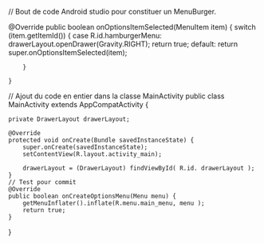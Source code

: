 // Bout de code Android studio pour constituer un MenuBurger.

@Override
    public boolean onOptionsItemSelected(MenuItem item) {
        switch (item.getItemId()) {
            case R.id.hamburgerMenu:
                drawerLayout.openDrawer(Gravity.RIGHT);
                return true;
                default:
                    return super.onOptionsItemSelected(item);

        }

    } 
// Ajout du code en entier dans la classe MainActivity
public class MainActivity extends AppCompatActivity {

    private DrawerLayout drawerLayout;

    @Override
    protected void onCreate(Bundle savedInstanceState) {
        super.onCreate(savedInstanceState);
        setContentView(R.layout.activity_main);

        drawerLayout = (DrawerLayout) findViewById( R.id. drawerLayout );
    }
    // Test pour commit
    @Override
    public boolean onCreateOptionsMenu(Menu menu) {
        getMenuInflater().inflate(R.menu.main_menu, menu );
        return true;
    }


}
     
